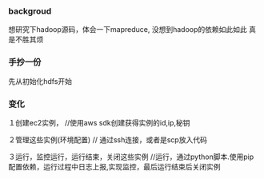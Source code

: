 ### backgroud
想研究下hadoop源码，体会一下mapreduce,
没想到hadoop的依赖如此如此
真是不胜其烦

### 手抄一份


先从初始化hdfs开始

### 变化

１创建ec2实例，
//使用aws sdk创建获得实例的id,ip,秘钥

２管理这些实例(环境配置)
// 通过ssh连接，或者是scp放入代码

３运行，监控运行，运行结束，关闭这些实例
//运行，通过python脚本.使用pip配置依赖，运行过程中日志上报,实现监控，最后运行结束后关闭实例


